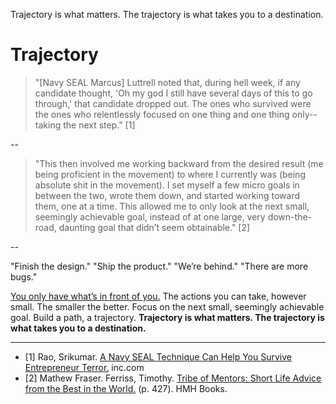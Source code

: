 Trajectory is what matters. The trajectory is what takes you to a destination.
# Trajectory

> "[Navy SEAL Marcus] Luttrell noted that, during hell week, if any candidate thought, 'Oh my god I still have several days of this to go through,' that candidate dropped out. The ones who survived were the ones who relentlessly focused on one thing and one thing only--taking the next step." [1]

--

> "This then involved me working backward from the desired result (me being proficient in the movement) to where I currently was (being absolute shit in the movement). I set myself a few micro goals in between the two, wrote them down, and started working toward them, one at a time. This allowed me to only look at the next small, seemingly achievable goal, instead of at one large, very down-the-road, daunting goal that didn’t seem obtainable." [2]

--

"Finish the design." "Ship the product." "We’re behind." "There are more bugs." 

<a href="https://altocode.nl/blog/point-of-impact" target="_blank">You only have what’s in front of you.</a> The actions you can take, however small. The smaller the better. Focus on the next small, seemingly achievable goal. Build a path, a trajectory. **Trajectory is what matters. The trajectory is what takes you to a destination.** 

---

- [1] Rao, Srikumar. <a href="https://www.inc.com/srikumar-rao/a-navy-seal-technique-can-help-you-survive-entrepreneur-terror.html" target="_blank">A Navy SEAL Technique Can Help You Survive Entrepreneur Terror.</a> inc.com 
- [2] Mathew Fraser. Ferriss, Timothy. <a href="https://tribeofmentors.com/" target="_blank">Tribe of Mentors: Short Life Advice from the Best in the World.</a> (p. 427). HMH Books.


